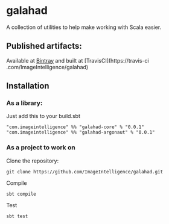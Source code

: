 # galahad

A collection of utilities to help make working with Scala easier.

## Published artifacts:

Available at [Bintray](https://bintray.com/imageintelligence/maven/galahad) and built at [TravisCI](https://travis-ci
.com/ImageIntelligence/galahad)

## Installation

### As a library:

Just add this to your build.sbt

```
"com.imageintelligence" %% "galahad-core" % "0.0.1"
"com.imageintelligence" %% "galahad-argonaut" % "0.0.1"
```

### As a project to work on

Clone the repository:

```
git clone https://github.com/ImageIntelligence/galahad.git
```

Compile

```
sbt compile
```

Test

```
sbt test
```

